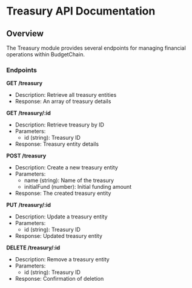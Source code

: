 # Treasury API Documentation

## Overview
The Treasury module provides several endpoints for managing financial operations within BudgetChain.

### Endpoints

**GET /treasury**
- Description: Retrieve all treasury entities
- Response: An array of treasury details

**GET /treasury/:id**
- Description: Retrieve treasury by ID
- Parameters: 
  - id (string): Treasury ID
- Response: Treasury entity details

**POST /treasury**
- Description: Create a new treasury entity
- Parameters: 
  - name (string): Name of the treasury
  - initialFund (number): Initial funding amount
- Response: The created treasury entity

**PUT /treasury/:id**
- Description: Update a treasury entity
- Parameters: 
  - id (string): Treasury ID
- Response: Updated treasury entity

**DELETE /treasury/:id**
- Description: Remove a treasury entity
- Parameters: 
  - id (string): Treasury ID
- Response: Confirmation of deletion